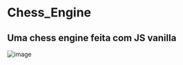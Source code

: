 # Chess_Engine
## Uma chess engine feita com JS vanilla
![image](https://user-images.githubusercontent.com/69065770/189510721-dcfafee1-c9e0-4ed1-931c-b36d7686975d.png)

